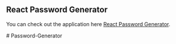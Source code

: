 
## React Password Generator

You can check out the application here [React Password Generator](https://fervent-volhard-f2991a.netlify.app/).



#   P a s s w o r d - G e n e r a t o r  
 